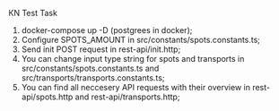КN Test Task

1. docker-compose up -D (postgrees in docker);
2. Configure SPOTS_AMOUNT in src/constants/spots.constants.ts;
3. Send init POST request in rest-api/init.http;
4. You can change input type string for spots and transports in src/constants/spots.constants.ts and src/transports/transports.constants.ts;
5. You can find all neccesery API requests with their overview in rest-api/spots.http and rest-api/transports.http;
